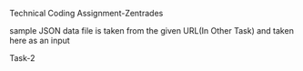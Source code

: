 Technical Coding Assignment-Zentrades

sample JSON data file is taken from the given URL(In Other Task) and taken here as an input

Task-2
